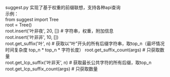 suggest.py 实现了基于权重的前缀联想，支持各种api查询  
示例：  
from suggest import Tree  
root = Tree()  
root.insert('叶非夜', 20, [])    # 字符串，权重，附加信息  
root.insert('叶非非', 10, [])  
root.get_suffix('叶', n)         # 获取以“叶”开头的所有后缀字符串，取top_n（最坏情况时间复杂度 top_n * top_n * 字符长度）      root.get_suffix_count(args)      # 只获取数量  
root.get_lcp_suffix('叶非天', n) # 获取最长公共字符的所有后缀，取top_n  
root.get_lcp_suffix_count(args) # 只获取数量
